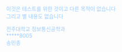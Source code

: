 <!DOCTYPE html>
<html lang="en">
<head>
    <meta charset="UTF-8">
    <meta name="viewport" content="width=device-width, initial-scale=1.0">
    <title>
        테스트를 위한 사이트
    </title>
</head>
<body style="color: #99ccff" >
    <p>
        이것은 테스트를 위한 것이고 다른 목적이 없습니다<br>
        그리고 별 내용도 없습니다<br>
    </p>
    <p>
        전주대학교 정보통신공학과<br>
        *****8005<br>
        송민종
    </p>
</body>
</html>
